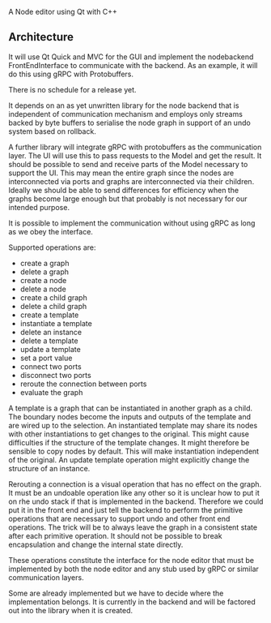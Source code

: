 A Node editor using Qt with C++

## Architecture 

It will use Qt Quick and MVC for the GUI and implement the nodebackend FrontEndInterface to communicate with the backend.  As an example, it will do this using gRPC with Protobuffers.

There is no schedule for a release yet.

It depends on an as yet unwritten library for the node backend that is independent of communication mechanism and employs only streams backed by byte buffers to serialise the node graph in support of an undo system based on rollback.

A further library will integrate gRPC with protobuffers as the communication layer.  The UI will use this to pass requests to the Model and get the result.  It should be possible to send and receive parts of the Model necessary to support the UI.  This may mean the entire graph since the nodes are interconnected via ports and graphs are interconnected via their children.
Ideally we should be able to send differences for efficiency when the graphs become large enough but that probably is not necessary for our intended purpose.

It is possible to implement the communication without using gRPC as long as we obey the interface.

Supported operations are:
* create a graph
* delete a graph
* create a node
* delete a node
* create a child graph
* delete a child graph
* create a template
* instantiate a template
* delete an instance
* delete a template
* update a template
* set a port value
* connect two ports
* disconnect two ports
* reroute the connection between ports
* evaluate the graph

A template is a graph that can be instantiated in another graph as a child.  The boundary nodes become the inputs and outputs of the template and are wired up to the selection.  An instantiated template may share its nodes with other instantiations to get changes to the original.  This might cause difficulties if the structure of the template changes.  It might therefore be sensible to copy nodes by default.  This will make instantiation independent of the original.  An update template operation might explicitly change the structure of an instance.

Rerouting a connection is a visual operation that has no effect on the graph.  It must be an undoable operation like any other so it is unclear how to put it on rhe undo stack if that is implemented in the backend.  Therefore we could put it in the front end and just tell the backend to perform the primitive operations that are necessary to support undo and other front end operations.  The trick will be to always leave the graph in a consistent state after each primitive operation.  It should not be possible to break encapsulation and change the internal state directly.

These operations constitute the interface for the node editor that must be implemented by both the node editor and any stub used by gRPC or similar communication layers.

Some are already implemented but we have to decide where the implementation belongs.  It is currently in the backend and will be factored out into the library when it is created.

